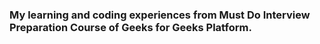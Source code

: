 ### My learning and coding experiences from Must Do Interview Preparation Course of Geeks for Geeks Platform.

